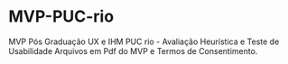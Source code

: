 # MVP-PUC-rio
MVP Pós Graduação UX e IHM PUC rio - Avaliação Heurística e Teste de Usabilidade
Arquivos em Pdf do MVP e Termos de Consentimento.

